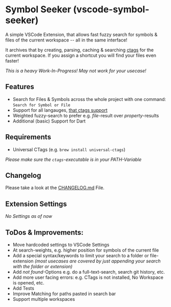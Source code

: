 # Symbol Seeker (vscode-symbol-seeker)

A simple VSCode Extension, that allows fast fuzzy search for symbols & files of the current workspace -- all in the same interface!

It archives that by creating, parsing, caching & searching [ctags](https://ctags.io) for the current workspace. If you assign a shortcut you will find your files even faster!

_This is a heavy Work-In-Progress! May not work for your usecase!_ 

## Features

- Search for Files & Symbols across the whole project with one command: `Search for Symbol or File`
- Support for all langauges, [that ctags support](https://github.com/universal-ctags/ctags/tree/master/parsers)
- Weighted fuzzy-search to prefer e.g. _file_-result over _property_-results 
- Additional (basic) Support for Dart

## Requirements

- Universal CTags (e.g. `brew install universal-ctags`)

_Please make sure the `ctags`-executable is in your PATH-Variable_

## Changelog

Please take a look at the [CHANGELOG.md](CHANGELOG.md) File.

## Extension Settings

_No Settings as of now_

## ToDos & Improvements:
- Move hardcoded settings to VSCode Settings
- At search-weights, e.g. higher position for symbols of the current file
- Add a special syntax/keywords to limit your search to a folder or file-extension _(most usecases are covered by just appending your search with the folder or extension)_
- Add _not found_-Options e.g. do a full-text-search, search git history, etc.
- Add more user facing errors: e.g. CTags is not installed, No Workspace is opened, etc.
- Add Tests
- Improve Matching for paths pasted in search bar
- Support multiple workspaces